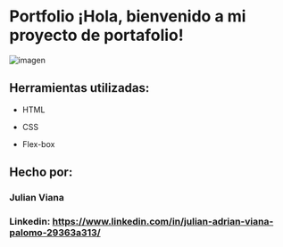# Portfolio ¡Hola, bienvenido a mi proyecto de portafolio!


![imagen]([https://aprendizaje-html-css-portafolio.vercel.app/index.html](https://drive.google.com/file/d/11Egk5QHXIalGw-dXRF_2FdRTN0Qomcuh/view?usp=sharing))

## Herramientas utilizadas:

* HTML

* CSS

* Flex-box

## Hecho por:

### Julian Viana

### Linkedin: https://www.linkedin.com/in/julian-adrian-viana-palomo-29363a313/
